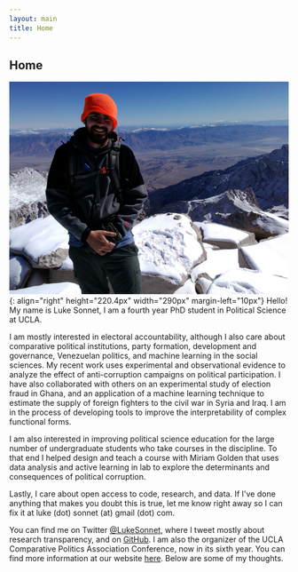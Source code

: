 ```yaml
---
layout: main
title: Home
---
```


## Home

![Mt. Whitney](/assets/whitney.jpg){: align="right" height="220.4px" width="290px" margin-left="10px"}
Hello! My name is Luke Sonnet, I am a fourth year PhD student in Political Science at UCLA.

I am mostly interested in electoral accountability, although I also care about comparative political institutions, party formation, development and governance, Venezuelan politics, and machine learning in the social sciences. My recent work uses experimental and observational evidence to analyze the effect of anti-corruption campaigns on political participation. I have also collaborated with others on an experimental study of election fraud in Ghana, and an application of a machine learning technique to estimate the supply of foreign fighters to the civil war in Syria and Iraq. I am in the process of developing tools to improve the interpretability of complex functional forms.

I am also interested in improving political science education for the large number of undergraduate students who take courses in the discipline. To that end I helped design and teach a course with Miriam Golden that uses data analysis and active learning in lab to explore the determinants and consequences of political corruption.

Lastly, I care about open access to code, research, and data. If I've done anything that makes you doubt this is true, let me know right away so I can fix it at luke (dot) sonnet (at) gmail (dot) com.

You can find me on Twitter <a href="http://twitter.com/LukeSonnet">@LukeSonnet</a>, where I tweet mostly about research transparency, and on <a href="http://github.com/lukesonnet">GitHub</a>. I am also the organizer of the UCLA Comparative Politics Association Conference, now in its sixth year. You can find more information at our website <a href="http://polisci.ucla.edu/content/compass">here</a>. Below are some of my thoughts.
